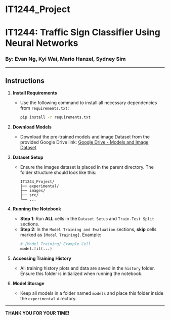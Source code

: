 # IT1244_Project

# IT1244: Traffic Sign Classifier Using Neural Networks

### By: Evan Ng, Kyi Wai, Mario Hanzel, Sydney Sim

---

## Instructions

1. **Install Requirements**
   - Use the following command to install all necessary dependencies from `requirements.txt`:
     ```bash
     pip install -r requirements.txt
     ```

3. **Download Models**
   - Download the pre-trained models and image Dataset from the provided Google Drive link:
     [Google Drive - Models and Image Dataset](https://drive.google.com/drive/folders/1zAgRTRNzlkOubOKzDlF99UdJUOqatqKq?usp=sharing)

4. **Dataset Setup**
   - Ensure the images dataset is placed in the parent directory. The folder structure should look like this:
     ```
     IT1244_Project/
     ├── experimental/
     ├── images/
     ├── src/
     └── ...
     ```

5. **Running the Notebook**
   - **Step 1**: Run **ALL** cells in the `Dataset Setup` and `Train-Test Split` sections.
   - **Step 2**: In the `Model Training and Evaluation` sections, **skip** cells marked as `[Model Training]`. Example:
     ```python
     # [Model Training] Example Cell
     model.fit(...)
     ```

6. **Accessing Training History**
   - All training history plots and data are saved in the `history` folder. Ensure this folder is initialized when running the notebook.

7. **Model Storage**
   - Keep all models in a folder named `models` and place this folder inside the `experimental` directory.

---

**THANK YOU FOR YOUR TIME!**

